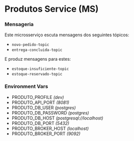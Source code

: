 # Produtos Service (MS)

### Mensageria
Este microsserviço escuta mensagens dos seguintes tópicos:
* <code>novo-pedido-topic</code>
* <code>entrega-concluida-topic</code>

E produz mensagens para estes:
* <code>estoque-insuficiente-topic</code>
* <code>estoque-reservado-topic</code>

### Environment Vars

* PRODUTO_PROFILE     _(dev)_
* PRODUTO_API_PORT    _(8081)_
* PRODUTO_DB_USER     _(postgres)_
* PRODUTO_DB_PASSWORD _(postgres)_
* PRODUTO_DB_HOST     _(postgresql://localhost)_
* PRODUTO_DB_PORT     _(5432)_
* PRODUTO_BROKER_HOST _(localhost)_
* PRODUTO_BROKER_PORT _(9092)_

